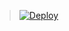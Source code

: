 > [![Deploy](https://www.herokucdn.com/deploy/button.png)](https://dashboard.heroku.com/new?template=https://github.com/SchusterHertha/AI-heroku-vless)
